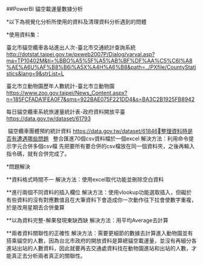 ##PowerBI 貓空載運量數據分析

*以下為視覺化分析所使用的資料及清理資料分析遇到的問體

*使用資料集：

臺北市貓空纜車各站進出人次-臺北市交通統計查詢系統
http://dotstat.taipei.gov.tw/pxweb2007P/Dialog/varval.asp?ma=TP10402M&ti=%BBO%A5%5F%A5%AB%BF%DF%AA%C5%C6l%A8%AE%A6U%AF%B8%B6i%A5X%A4H%A6%B8&path=../PXfile/CountyStatistics&lang=9&strList=L

臺北市立動物園歷年人數統計-臺北市立動物園
https://www.zoo.gov.taipei/News_Content.aspx?n=185FCFADA1FEA0F7&sms=922BAE075F221DD4&s=BA3C2B1925FB8942

每日貓空纜車系統旅運量統計表-政府資料開放平臺
https://data.gov.tw/dataset/61793

 貓空纜車團體預約統計資料
https://data.gov.tw/dataset/61846整理資料時是否有遭遇哪些問題
  
整合匯進70個csv資料檔於一個excel
解決方法：利用命令提示字元合併多個csv檔
先把要所有要合併的csv檔放在同一個資料夾，之後再輸入指令碼，就有合併完成了。


*問題解決

**資料格式時間不一
解決方法：使用excel取代功能並刪除空白資料

**進行兩個不同資料的插入欄位
解決方法：使用vlookup功能選取插入，但礙於有些資料的沒有對應數值且在大筆資料下會造成你一次動作往下拉會使數字重複，於是改用星期去合併彙算

**以為資料完整-解果發現東缺西缺
解決方法：用平均Average去計算

**兩者資料關聯性的正確性
解決方法：需要更細節的數據去計算進入動物園並有搭乘貓空的人數，因為台北市政府的開放資料是算總貓空載運量，並沒有再細分各進站出站的人數資料，因此就要再去交通處資料找在動物園進站和出站的人數，才能真正去分析兩者真正的關聯性。
